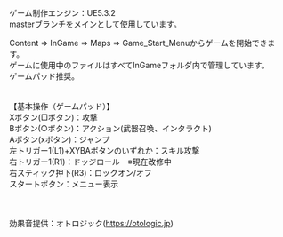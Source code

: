 ゲーム制作エンジン：UE5.3.2<br/>
masterブランチをメインとして使用しています。<br/>

Content ⇒ InGame ⇒ Maps ⇒ Game_Start_Menuからゲームを開始できます。<br/>
ゲームに使用中のファイルはすべてInGameフォルダ内で管理しています。<br/>
ゲームパッド推奨。<br/>
<br/>
<br/>
【基本操作（ゲームパッド）】<br/>
Xボタン(□ボタン)：攻撃<br/>
Bボタン(○ボタン)：アクション(武器召喚、インタラクト)<br/>
Aボタン(xボタン)：ジャンプ<br/>
左トリガー1(L1)+XYBAボタンのいずれか：スキル攻撃<br/>
右トリガー1(R1)：ドッジロール　※現在改修中<br/>
右スティック押下(R3)：ロックオン/オフ<br/>
スタートボタン：メニュー表示<br/>
<br/>
<br/>
<br/>
効果音提供：オトロジック(https://otologic.jp)

